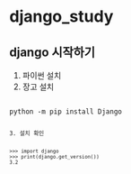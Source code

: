# django_study
## django 시작하기
1. 파이썬 설치
2. 장고 설치
<pre><code>
python -m pip install Django
<pre><code>
3. 설치 확인
<pre><code>
>>> import django
>>> print(django.get_version())
3.2
<pre><code>
